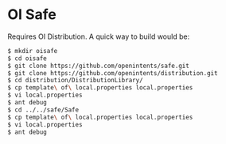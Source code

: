 # OI Safe

Requires OI Distribution. A quick way to build would be:

```bash
$ mkdir oisafe
$ cd oisafe
$ git clone https://github.com/openintents/safe.git
$ git clone https://github.com/openintents/distribution.git
$ cd distribution/DistributionLibrary/
$ cp template\ of\ local.properties local.properties
$ vi local.properties
$ ant debug
$ cd ../../safe/Safe
$ cp template\ of\ local.properties local.properties
$ vi local.properties
$ ant debug
```
